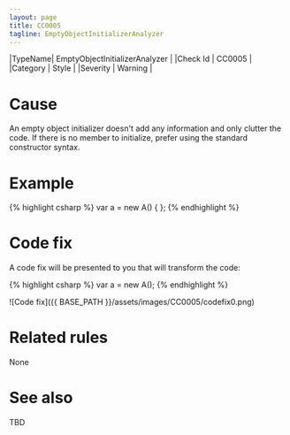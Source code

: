 ```yaml
---
layout: page
title: CC0005
tagline: EmptyObjectInitializerAnalyzer
---
```


|TypeName| EmptyObjectInitializerAnalyzer |
|Check Id | CC0005 |
|Category | Style |
|Severity | Warning |

# Cause

An empty object initializer doesn't add any information and only clutter the code. If there is no member to initialize, prefer using the standard constructor syntax.

# Example

{% highlight csharp %}
var a = new A() { };
{% endhighlight %}

# Code fix

A code fix will be presented to you that will transform the code:

{% highlight csharp %}
var a = new A();
{% endhighlight %}

![Code fix]({{ BASE_PATH }}/assets/images/CC0005/codefix0.png)

# Related rules

None

# See also

TBD
